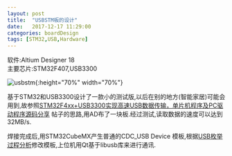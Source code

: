 ```yaml
---
layout: post
title:  "USBSTM板的设计"
date:   2017-12-17 11:29:00
categories: boardDesign
tags: [STM32,USB,Hardware]
---
```

软件:Altium Designer 18  
主要芯片:STM32F407,USB3300  
<!-- more -->
![usbstm](https://user-images.githubusercontent.com/2595085/34708921-f56d7706-f54f-11e7-8b79-1fcfb7c51910.png){:height="70%" width="70%"}  



基于STM32和USB3300设计了一款小的测试版,以后在别的地方(智能家居)可能会用到,故参照[STM32F4xx+USB3300实现高速USB数据传输，单片机程序及PC驱动程序源码分享](http://www.embed-net.com/thread-171-1-1.html) 帖子的思路,用AD布了一块板.经过测试,读取数据的速度可以达到32MB/s.

焊接完成后,用STM32CubeMX产生普通的CDC_USB Device 模板,根据[USB枚举过程分析](https://maxscut.github.io/coding4fun/USB-enumeration-process.html)修改模板,上位机用Qt基于libusb库来进行通讯.
